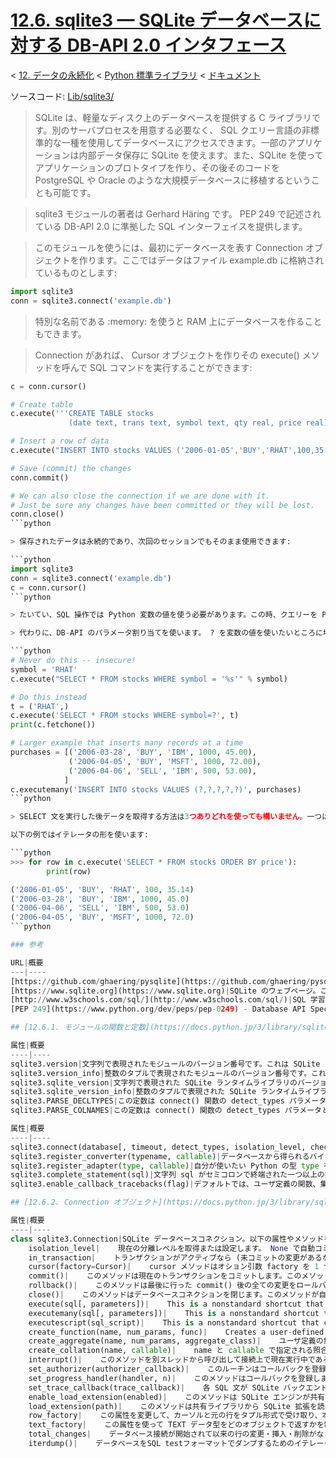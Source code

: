 # [12.6. sqlite3 — SQLite データベースに対する DB-API 2.0 インタフェース](https://docs.python.jp/3/library/sqlite3.html)

< [12. データの永続化](https://docs.python.jp/3/library/persistence.html) < [Python 標準ライブラリ](https://docs.python.jp/3/library/index.html#the-python-standard-library) < [ドキュメント](https://docs.python.jp/3/index.html)

ソースコード: [Lib/sqlite3/](https://github.com/python/cpython/tree/3.6/Lib/sqlite3/)

> SQLite は、軽量なディスク上のデータベースを提供する C ライブラリです。別のサーバプロセスを用意する必要なく、 SQL クエリー言語の非標準的な一種を使用してデータベースにアクセスできます。一部のアプリケーションは内部データ保存に SQLite を使えます。また、SQLite を使ってアプリケーションのプロトタイプを作り、その後そのコードを PostgreSQL や Oracle のような大規模データベースに移植するということも可能です。

> sqlite3 モジュールの著者は Gerhard Häring です。 PEP 249 で記述されている DB-API 2.0 に準拠した SQL インターフェイスを提供します。

> このモジュールを使うには、最初にデータベースを表す Connection オブジェクトを作ります。ここではデータはファイル example.db に格納されているものとします:

```python
import sqlite3
conn = sqlite3.connect('example.db')
```

> 特別な名前である :memory: を使うと RAM 上にデータベースを作ることもできます。

> Connection があれば、 Cursor オブジェクトを作りその execute() メソッドを呼んで SQL コマンドを実行することができます:

```python
c = conn.cursor()

# Create table
c.execute('''CREATE TABLE stocks
             (date text, trans text, symbol text, qty real, price real)''')

# Insert a row of data
c.execute("INSERT INTO stocks VALUES ('2006-01-05','BUY','RHAT',100,35.14)")

# Save (commit) the changes
conn.commit()

# We can also close the connection if we are done with it.
# Just be sure any changes have been committed or they will be lost.
conn.close()
```python

> 保存されたデータは永続的であり、次回のセッションでもそのまま使用できます:

```python
import sqlite3
conn = sqlite3.connect('example.db')
c = conn.cursor()
```python

> たいてい、SQL 操作では Python 変数の値を使う必要があります。この時、クエリーを Python の文字列操作を使って構築することは安全とは言えないので、すべきではありません。そのようなことをするとプログラムが SQL インジェクション攻撃に対し脆弱になります (https://xkcd.com/327/ ではどうなってしまうかをユーモラスに描いています)。

> 代わりに、DB-API のパラメータ割り当てを使います。 ? を変数の値を使いたいところに埋めておきます。その上で、値のタプルをカーソルの execute() メソッドの第2引数として引き渡します。(他のデータベースモジュールでは変数の場所を示すのに %s や :1 などの異なった表記を用いることがあります。) 例を示します:

```python
# Never do this -- insecure!
symbol = 'RHAT'
c.execute("SELECT * FROM stocks WHERE symbol = '%s'" % symbol)

# Do this instead
t = ('RHAT',)
c.execute('SELECT * FROM stocks WHERE symbol=?', t)
print(c.fetchone())

# Larger example that inserts many records at a time
purchases = [('2006-03-28', 'BUY', 'IBM', 1000, 45.00),
             ('2006-04-05', 'BUY', 'MSFT', 1000, 72.00),
             ('2006-04-06', 'SELL', 'IBM', 500, 53.00),
            ]
c.executemany('INSERT INTO stocks VALUES (?,?,?,?,?)', purchases)
```python

> SELECT 文を実行した後データを取得する方法は3つありどれを使っても構いません。一つはカーソルをイテレータ (iterator) として扱う、一つはカーソルの fetchone() メソッドを呼んで一致した内の一行を取得する、もう一つは fetchall() メソッドを呼んで一致した全ての行のリストとして受け取る、という3つです。

以下の例ではイテレータの形を使います:

```python
>>> for row in c.execute('SELECT * FROM stocks ORDER BY price'):
        print(row)

('2006-01-05', 'BUY', 'RHAT', 100, 35.14)
('2006-03-28', 'BUY', 'IBM', 1000, 45.0)
('2006-04-06', 'SELL', 'IBM', 500, 53.0)
('2006-04-05', 'BUY', 'MSFT', 1000, 72.0)
```python

### 参考

URL|概要
---|----
[https://github.com/ghaering/pysqlite](https://github.com/ghaering/pysqlite)|pysqlite のウェブページ – sqlite3 は「pysqlite」という名の下、外部で開発されています。
[https://www.sqlite.org](https://www.sqlite.org)|SQLite のウェブページ。ここの文書ではサポートされる SQL 方言の文法と使えるデータ型を説明しています。
[http://www.w3schools.com/sql/](http://www.w3schools.com/sql/)|SQL 学習に効くチュートリアル、リファレンス、実例集。
[PEP 249](https://www.python.org/dev/peps/pep-0249) - Database API Specification 2.0|Marc-Andre Lemburg により書かれた PEP。

## [12.6.1. モジュールの関数と定数](https://docs.python.jp/3/library/sqlite3.html#module-functions-and-constants)

属性|概要
----|----
sqlite3.version|文字列で表現されたモジュールのバージョン番号です。これは SQLite ライブラリのバージョンではありません。
sqlite3.version_info|整数のタプルで表現されたモジュールのバージョン番号です。これは SQLite ライブラリのバージョンではありません。
sqlite3.sqlite_version|文字列で表現された SQLite ランタイムライブラリのバージョン番号です。
sqlite3.sqlite_version_info|整数のタプルで表現された SQLite ランタイムライブラリのバージョン番号です。
sqlite3.PARSE_DECLTYPES|この定数は connect() 関数の detect_types パラメータとして使われます。この定数を設定すると sqlite3 モジュールは戻り値のカラムの宣言された型を読み取るようになります。意味を持つのは宣言の最初の単語です。すなわち、"integer primary key" においては "integer" が読み取られます。また、 "number(10)" では、 "number" が読み取られます。そして、そのカラムに対して、変換関数の辞書を探してその型に対して登録された関数を使うようにします。
sqlite3.PARSE_COLNAMES|この定数は connect() 関数の detect_types パラメータとして使われます。この定数を設定すると SQLite のインタフェースは戻り値のそれぞれのカラムの名前を読み取るようになります。文字列の中の [mytype] といった形の部分を探し、'mytype' がそのカラムの名前であると判断します。そして 'mytype' のエントリを変換関数辞書の中から見つけ、見つかった変換関数を値を返す際に用います。 Cursor.description で見つかるカラム名はその最初の単語だけです。すなわち、もし 'as "x [datetime]"' のようなものを SQL の中で使っていたとすると、読み取るのはカラム名の中の最初の空白までの全てですので、カラム名として使われるのは単純に "x" ということになります。

属性|概要
----|----
sqlite3.connect(database[, timeout, detect_types, isolation_level, check_same_thread, factory, cached_statements, uri])|ファイル database の SQLite データベースへの接続を開きます。":memory:" という名前を使うことでディスクの代わりに RAM 上のデータベースへの接続を開くこともできます。
sqlite3.register_converter(typename, callable)|データベースから得られるバイト列を希望する Python の型に変換する呼び出し可能オブジェクト (callable) を登録します。その呼び出し可能オブジェクトは型が typename である全てのデータベース上の値に対して呼び出されます。型検知がどのように働くかについては connect() 関数の detect_types パラメータの説明も参照してください。注意が必要なのは typename はクエリの中の型名と大文字小文字も一致しなければならないということです！
sqlite3.register_adapter(type, callable)|自分が使いたい Python の型 type を SQLite がサポートしている型に変換する呼び出し可能オブジェクト (callable) を登録します。その呼び出し可能オブジェクト callable はただ一つの引数に Python の値を受け取り、int, float, str または bytes のいずれかの型の値を返さなければなりません。
sqlite3.complete_statement(sql)|文字列 sql がセミコロンで終端された一つ以上の完全な SQL 文を含んでいる場合、 True を返します。判定は SQL 文として文法的に正しいかではなく、閉じられていない文字列リテラルが無いことおよびセミコロンで終端されていることだけで行われます。
sqlite3.enable_callback_tracebacks(flag)|デフォルトでは、ユーザ定義の関数、集計関数、変換関数、認可コールバックなどはトレースバックを出力しません。デバッグの際にはこの関数を flag に True を指定して呼び出します。そうした後は先に述べたような関数のトレースバックが sys.stderr に出力されます。元に戻すには False を使います。

## [12.6.2. Connection オブジェクト](https://docs.python.jp/3/library/sqlite3.html#connection-objects)

属性|概要
----|----
class sqlite3.Connection|SQLite データベースコネクション。以下の属性やメソッドを持ちます
    isolation_level|    現在の分離レベルを取得または設定します。 None で自動コミットモードまたは "DEFERRED", "IMMEDIATE", "EXLUSIVE" のどれかです。より詳しい説明は トランザクション制御 節を参照してください。
    in_transaction|    トランザクションがアクティブなら (未コミットの変更があるなら) True 、そうでなければ False 。リードオンリー属性です。
    cursor(factory=Cursor)|    cursor メソッドはオション引数 factory を 1 つだけ受け付けます。 渡された場合は、 Cursor またはそのサブクラスのインスタンスを返す呼び出し可能オブジェクトでなければなりません。
    commit()|    このメソッドは現在のトランザクションをコミットします。このメソッドを呼ばないと、前回 commit() を呼び出してから行ったすべての変更は、他のデータベースコネクションから見ることができません。もし、データベースに書き込んだはずのデータが見えなくて悩んでいる場合は、このメソッドの呼び出しを忘れていないかチェックしてください。
    rollback()|    このメソッドは最後に行った commit() 後の全ての変更をロールバックします。
    close()|    このメソッドはデータベースコネクションを閉じます。このメソッドが自動的に commit() を呼び出さないことに注意してください。 commit() をせずにコネクションを閉じると、変更が消えてしまいます！
    execute(sql[, parameters])|    This is a nonstandard shortcut that creates a cursor object by calling the cursor() method, calls the cursor’s execute() method with the parameters given, and returns the cursor.(これは非標準のショートカットで、cursor（）メソッドを呼び出してカーソルオブジェクトを作成し、与えられたパラメータでカーソルのexecute（）メソッドを呼び出してカーソルを返します。)
    executemany(sql[, parameters])|    This is a nonstandard shortcut that creates a cursor object by calling the cursor() method, calls the cursor’s executemany() method with the parameters given, and returns the cursor.(これは非標準のショートカットで、cursor（）メソッドを呼び出してカーソルオブジェクトを作成し、与えられたパラメータでカーソルのexecutemany（）メソッドを呼び出してカーソルを返します。)
    executescript(sql_script)|    This is a nonstandard shortcut that creates a cursor object by calling the cursor() method, calls the cursor’s executescript() method with the given sql_script, and returns the cursor.(これは非標準のショートカットで、cursor（）メソッドを呼び出してカーソルオブジェクトを作成し、指定されたsql_scriptを使用してカーソルのstartscript（）メソッドを呼び出し、カーソルを返します。)
    create_function(name, num_params, func)|    Creates a user-defined function that you can later use from within SQL statements under the function name name. num_params is the number of parameters the function accepts (if num_params is -1, the function may take any number of arguments), and func is a Python callable that is called as the SQL function.(後で関数名nameのSQL文の中から使用できるユーザー定義関数を作成します。 num_paramsは、関数が受け入れるパラメータの数です（num_paramsが-1の場合、関数は任意の数の引数を取ります）。funcはSQL関数として呼び出されるPython呼び出し可能です。)
    create_aggregate(name, num_params, aggregate_class)|    ユーザ定義の集計関数を作成します。
    create_collation(name, callable)|    name と callable で指定される照合順序を作成します。呼び出し可能オブジェクトには二つの文字列が渡されます。一つめのものが二つめのものより低く順序付けられるならば -1 を返し、等しければ 0 を返し、一つめのものが二つめのものより高く順序付けられるならば 1 を返すようにしなければなりません。この関数はソート(SQL での ORDER BY)をコントロールするもので、比較を行なうことは他の SQL 操作には影響を与えないことに注意しましょう。
    interrupt()|    このメソッドを別スレッドから呼び出して接続上で現在実行中であろうクエリを中断させられます。クエリが中断されると呼び出し元は例外を受け取ります。
    set_authorizer(authorizer_callback)|    このルーチンはコールバックを登録します。コールバックはデータベースのテーブルのカラムにアクセスしようとするたびに呼び出されます。コールバックはアクセスが許可されるならば SQLITE_OK を、SQL 文全体がエラーとともに中断されるべきならば SQLITE_DENY を、カラムが NULL 値として扱われるべきなら SQLITE_IGNORE を返さなければなりません。これらの定数は sqlite3 モジュールに用意されています。
    set_progress_handler(handler, n)|    このメソッドはコールバックを登録します。コールバックは SQLite 仮想マシン上の n 個の命令を実行するごとに呼び出されます。これは、GUI 更新などのために、長時間かかる処理中に SQLite からの呼び出しが欲しい場合に便利です。
    set_trace_callback(trace_callback)|    各 SQL 文が SQLite バックエンドによって実際に実行されるたびに呼び出される trace_callback を登録します。
    enable_load_extension(enabled)|    このメソッドは SQLite エンジンが共有ライブラリから SQLite 拡張を読み込むのを許可したり、禁止したりします。SQLite 拡張は新しい関数や集計関数や仮想テーブルの実装を定義できます。1つの有名な拡張は SQLite によって頒布されている全テキスト検索拡張です。
    load_extension(path)|    このメソッドは共有ライブラリから SQLite 拡張を読み込みます。このメソッドを使う前に enable_load_extension() で拡張の読み込みを許可しておかなくてはなりません。
    row_factory|    この属性を変更して、カーソルと元の行をタプル形式で受け取り、本当の結果の行を返す呼び出し可能オブジェクトにすることができます。これによって、より進んだ結果の返し方を実装することができます。例えば、各列に列名でもアクセスできるようなオブジェクトを返すことができます。
    text_factory|    この属性を使って TEXT データ型をどのオブジェクトで返すかを制御できます。デフォルトではこの属性は str に設定されており、 sqlite3 モジュールは TEXT を Unicode オブジェクトで返します。もしバイト列で返したいならば、 bytes に設定してください。
    total_changes|    データベース接続が開始されて以来の行の変更・挿入・削除がなされた行の総数を返します。
    iterdump()|    データベースをSQL testフォーマットでダンプするためのイテレータを返します。 メモリ内のデータベースの内容を、後で復元するために保存する場合に便利です。この関数には、 sqlite3 シェルの中の .dump コマンドと同じ機能があります。

